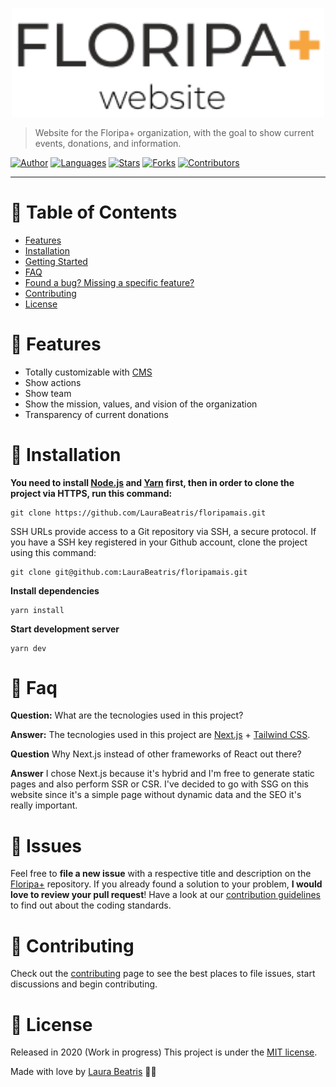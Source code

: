 <p align="center">
   <img src=".github/docs/images/logo.png" width="500"/>
</p>

> Website for the Floripa+ organization, with the goal to show current events, donations, and information.

[![Author](https://img.shields.io/badge/author-LauraBeatris-FB8F0A?style=flat-square)](https://github.com/LauraBeatris)
[![Languages](https://img.shields.io/github/languages/count/LauraBeatris/floripamais?color=%23FB8F0A&style=flat-square)](#)
[![Stars](https://img.shields.io/github/stars/LauraBeatris/floripamais?color=FB8F0A&style=flat-square)](https://github.com/LauraBeatris/floripamais/stargazers)
[![Forks](https://img.shields.io/github/forks/LauraBeatris/floripamais?color=%23FB8F0A&style=flat-square)](https://github.com/LauraBeatris/floripamais/network/members)
[![Contributors](https://img.shields.io/github/contributors/LauraBeatris/floripamais?color=FB8F0A&style=flat-square)](https://github.com/LauraBeatris/floripamais/graphs/contributors)

---

# :pushpin: Table of Contents

* [Features](#rocket-features)
* [Installation](#construction_worker-installation)
* [Getting Started](#runner-getting-started)
* [FAQ](#postbox-faq)
* [Found a bug? Missing a specific feature?](#bug-issues)
* [Contributing](#tada-contributing)
* [License](#closed_book-license)

# :rocket: Features

* Totally customizable with [CMS](https://github.com/LauraBeatris/floripamais-strapi-api)
* Show actions
* Show team
* Show the mission, values, and vision of the organization
* Transparency of current donations

# :construction_worker: Installation

**You need to install [Node.js](https://nodejs.org/en/download/) and [Yarn](https://yarnpkg.com/) first, then in order to clone the project via HTTPS, run this command:**

```
git clone https://github.com/LauraBeatris/floripamais.git
```

SSH URLs provide access to a Git repository via SSH, a secure protocol. If you have a SSH key registered in your Github account, clone the project using this command:

```
git clone git@github.com:LauraBeatris/floripamais.git
```

**Install dependencies**

```
yarn install
```

**Start development server**

```
yarn dev
```

# :postbox: Faq

**Question:** What are the tecnologies used in this project?

**Answer:** The tecnologies used in this project are [Next.js](https://nextjs.org/) + [Tailwind CSS](https://tailwindcss.com/).

**Question** Why Next.js instead of other frameworks of React out there?

**Answer** I chose Next.js because it's hybrid and I'm free to generate static pages and also perform SSR or CSR. I've decided to go with
SSG on this website since it's a simple page without dynamic data and the SEO it's really important.

# :bug: Issues

Feel free to **file a new issue** with a respective title and description on the [Floripa+](https://github.com/LauraBeatris/floripamais/issues) repository. If you already found a solution to your problem, **I would love to review your pull request**! Have a look at our [contribution guidelines](https://github.com/LauraBeatris/floripamais/blob/master/CONTRIBUTING.md) to find out about the coding standards.

# :tada: Contributing

Check out the [contributing](https://github.com/LauraBeatris/floripamais/blob/master/CONTRIBUTING.md) page to see the best places to file issues, start discussions and begin contributing.

# :closed_book: License

Released in 2020 (Work in progress)
This project is under the [MIT license](https://github.com/LauraBeatris/floripamais/master/LICENSE).

Made with love by [Laura Beatris](https://github.com/LauraBeatris) 💜🚀
